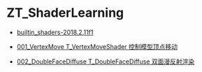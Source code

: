 # ZT_ShaderLearning

* [builtin_shaders-2018.2.11f1](https://github.com/l2xin/ZT_ShaderLearning/tree/master/builtin_shaders-2018.2.11f1)

* [001_VertexMove T_VertexMoveShader 控制模型顶点移动 ](https://github.com/l2xin/ZT_ShaderLearning/tree/master/Assets/L2xin/001_VertexMove)

* [002_DoubleFaceDiffuse T_DoubleFaceDiffuse 双面漫反射渲染](https://github.com/l2xin/ZT_ShaderLearning/tree/master/Assets/L2xin/002_DoubleFaceDiffuse)
